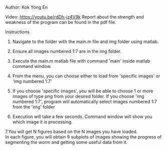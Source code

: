 
Author: Kok Yong En

Video: https://youtu.be/rdDh-jz4V9k
Report about the strength and weakness of the program can be found in the pdf file.

Instructions

1. Navigate to the folder with the main.m file and img folder using matlab.

2. Ensure all images numbered 1:7 are in the img folder.

3. Execute the main.m matlab file with command 'main' inside matlab command window. 

4. From the menu, you can choose either to load from 'specific images'  or  'img numbered 1:7'

5. If you choose 'specific images', you will be able to choose 1 or more images of type png from your desired folder.
If you choose 'img numbered 1:7', program will automatically select images numbered 1:7 from the 'img' folder

6. Execution will take a few seconds. Command window will show you which image it is processing.

7.You will get N figures based on the N images you have loaded.  
In each figure, you will obtain 9 subplots of images showing the progress of segmenting the worm and getting some useful data from it.

